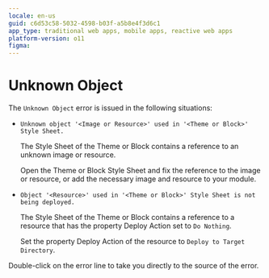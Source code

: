 ```yaml
---
locale: en-us
guid: c6d53c58-5032-4598-b03f-a5b8e4f3d6c1
app_type: traditional web apps, mobile apps, reactive web apps
platform-version: o11
figma:
---
```


# Unknown Object

The `Unknown Object` error is issued in the following situations:

* `Unknown object '<Image or Resource>' used in '<Theme or Block>' Style Sheet.`

    The Style Sheet of the Theme or Block contains a reference to an unknown image or resource.

    Open the Theme or Block Style Sheet and fix the reference to the image or resource, or add the necessary image and resource to your module.

* `Object '<Resource>' used in '<Theme or Block>' Style Sheet is not being deployed.`

    The Style Sheet of the Theme or Block contains a reference to a resource that has the property Deploy Action set to `Do Nothing`.

    Set the property Deploy Action of the resource to `Deploy to Target Directory`.

Double-click on the error line to take you directly to the source of the error.
